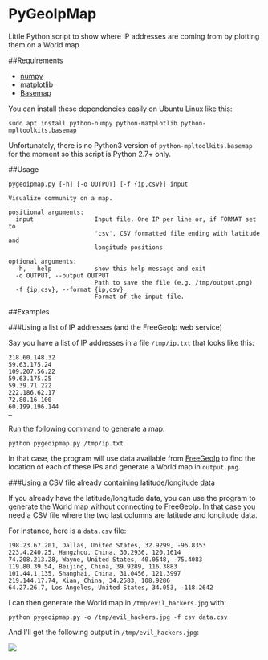 # PyGeoIpMap


Little Python script to show where IP addresses are coming from by plotting them on a World map

##Requirements
* [numpy](http://www.numpy.org/)
* [matplotlib](http://matplotlib.org/)
* [Basemap](http://matplotlib.org/basemap/)

You can install these dependencies easily on Ubuntu Linux like this:

```
sudo apt install python-numpy python-matplotlib python-mpltoolkits.basemap
```

Unfortunately, there is no Python3 version of `python-mpltoolkits.basemap` for the moment so this script is Python 2.7+ only.

##Usage

```
pygeoipmap.py [-h] [-o OUTPUT] [-f {ip,csv}] input

Visualize community on a map.

positional arguments:
  input                 Input file. One IP per line or, if FORMAT set to
                        'csv', CSV formatted file ending with latitude and
                        longitude positions

optional arguments:
  -h, --help            show this help message and exit
  -o OUTPUT, --output OUTPUT
                        Path to save the file (e.g. /tmp/output.png)
  -f {ip,csv}, --format {ip,csv}
                        Format of the input file.
```

##Examples

###Using a list of IP addresses (and the FreeGeoIp web service)

Say you have a list of IP addresses in a file `/tmp/ip.txt` that looks like this:

```
218.60.148.32
59.63.175.24
109.207.56.22
59.63.175.25
59.39.71.222
222.186.62.17
72.80.16.100
60.199.196.144
…
```

Run the following command to generate a map:

```
python pygeoipmap.py /tmp/ip.txt
```

In that case, the program will use data available from [FreeGeoIp](http://freegeoip.net/) to find the location of each of these IPs and generate a World map in `output.png`.

###Using a CSV file already containing latitude/longitude data

If you already have the latitude/longitude data, you can use the program to generate the World map without connecting to FreeGeoIp. In that case you need a CSV file where the two last columns are latitude and longitude data.

For instance, here is a `data.csv` file:

```
198.23.67.201, Dallas, United States, 32.9299, -96.8353
223.4.240.25, Hangzhou, China, 30.2936, 120.1614
74.208.213.28, Wayne, United States, 40.0548, -75.4083
119.80.39.54, Beijing, China, 39.9289, 116.3883
101.44.1.135, Shanghai, China, 31.0456, 121.3997
219.144.17.74, Xian, China, 34.2583, 108.9286
64.27.26.7, Los Angeles, United States, 34.053, -118.2642
```

I can then generate the World map in `/tmp/evil_hackers.jpg` with:

```
python pygeoipmap.py -o /tmp/evil_hackers.jpg -f csv data.csv
```

And I'll get the following output in `/tmp/evil_hackers.jpg`:

![](http://i.imgur.com/IGIaKDb.jpg)
